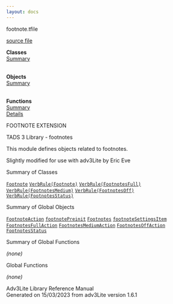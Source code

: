 ```yaml
---
layout: docs
---
```

<span class="title">footnote.t</span><span class="type">file</span>

[source file](../source/footnote.t.html)

**Classes**  
[Summary](#_ClassSummary_)  
 

**Objects**  
[Summary](#_ObjectSummary_)  
 

**Functions**  
[Summary](#_FunctionSummary_)  
[Details](#_Functions_)



FOOTNOTE EXTENSION

TADS 3 Library - footnotes

This module defines objects related to footnotes.

Slightly modified for use with adv3Lite by Eric Eve



<span id="_ClassSummary_"></span>



<span class="hdln">Summary of Classes</span>  



[`Footnote`](../object/Footnote.html) [`VerbRule(Footnote)`](../object/VerbRule(Footnote).html) [`VerbRule(FootnotesFull)`](../object/VerbRule(FootnotesFull).html) [`VerbRule(FootnotesMedium)`](../object/VerbRule(FootnotesMedium).html) [`VerbRule(FootnotesOff)`](../object/VerbRule(FootnotesOff).html) [`VerbRule(FootnotesStatus)`](../object/VerbRule(FootnotesStatus).html)
<span id="_ObjectSummary_"></span>



<span class="hdln">Summary of Global Objects</span>  



[`FootnoteAction`](../object/FootnoteAction.html) [`footnotePreinit`](../object/footnotePreinit.html) [`Footnotes`](../object/Footnotes.html) [`footnoteSettingsItem`](../object/footnoteSettingsItem.html) [`FootnotesFullAction`](../object/FootnotesFullAction.html) [`FootnotesMediumAction`](../object/FootnotesMediumAction.html) [`FootnotesOffAction`](../object/FootnotesOffAction.html) [`FootnotesStatus`](../object/FootnotesStatus.html)
<span id="FunctionSummary_"></span>



<span class="hdln">Summary of Global Functions</span>  



*(none)* <span id="_Functions_"></span>



<span class="hdln">Global Functions</span>  



*(none)*



Adv3Lite Library Reference Manual  
Generated on 15/03/2023 from adv3Lite version 1.6.1


